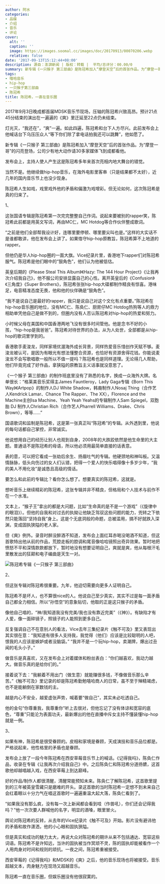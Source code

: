 ```yaml
---
author: 阿水
categories:
- 品碟
- 介绍
- 音乐
- 评论
cover:
  alt: ''
  caption: ''
  image: https://images.soomal.cc/images/doc/20170913/00070206.webp
  relative: false
date: '2017-09-13T15:12:44+08:00'
description: 源自：澎湃新闻 | 版权：转载 |  平均/总评分：00.00/0
summary: 新专辑《一只猴子 第三部曲》是陈冠希加入“摩登天空”后的首张作品。为“摩登一哥”的闪亮登场，公司少有地大动作请30多家媒体飞到成都看他。发布会上，主持人使人产生这是陈冠希多年来首次亮相内地大舞台的错觉……
tags:
- 嘻哈音乐
- hip-hop
- 一只猴子第三部曲
- 陈冠希
title: 陈冠希，一直在音乐圈
---
```


2017年9月3日晚成都首届MDSK音乐节现场，压轴的陈冠希兴致高昂。预计21点45分结束的演出在一遍遍的《爽》里迁延至22点仍未结束。

灯光灭，“我还在”，“爽”一遍。如此四遍，陈冠希和台下人方尽兴。此前发布会上他喊话台下乌压压众人“等下你们除了拿电话拍我还可以跳舞”，他如愿了。

新专辑《一只猴子 第三部曲》是陈冠希加入“摩登天空”后的首张作品。为“摩登一哥”的闪亮登场，公司少有地大动作请30多家媒体飞到成都看他。

发布会上，主持人使人产生这是陈冠希多年来首次亮相内地大舞台的错觉。

当然不是。他继续做hip-hop音乐，在海外电影里客串（只是结果都不太好），近几年的国内音乐节上也没少现身。

陈冠希人生如戏，戏里戏外他的矛盾和偏激为戏增彩。但无论如何，这次陈冠希是真的归来了。

1、

这张国语专辑是陈冠希第一次完完整整自己作词。说起来要被别的rapper笑，陈冠希此前都是用英文写词，再由MC仁，MC Hotdog等合作伙伴整成歌词。

“之前是他们全部帮我设计好，连哪里要停顿、哪里要尖叫也是。”这样的大实话不是谁都敢讲，他在发布会上讲了。如果恪守hip-hop原教旨，陈冠希算不上地道的rapper。

但他仍是华人hip-hop圈的一面大旗。Vice纪录片里，香港地下rapper们对陈冠希服气。陈冠希是他们眼中的“狠角色”，他们认为他被低估。

英皇后期的《Please Steal This Album》《Hazy: The 144 Hour Project》《让我再次介绍我自己》，他不服公司安排显露自己的心性。离开英皇后的《Confusion》《三角度》《Super Brothers》，陈冠希张张hip-hop大碟都制作精良有惊喜。港味足，电音精准态度无畏，他和他的伙伴确是“狠角色”。

“我不是说自己是最好的rapper，我只是说自己对这个文化有点重要。”陈冠希在hip-hop音乐圈的地位，没有MC仁、陈奂仁、厨房仔MC Hotdog热狗等人的鼎力相助单凭他自己是做不到的，但圈内没有人否认陈冠希对hip-hop的热爱和努力。

小时候父母在美国和中国香港两地飞没有很多时间管他。他是念书不好的小孩，“hip-hop是我爸爸”。陈冠希对待世界的办法，从为人处世，全部都是从hip-hop的歌词里学到的。

香港歌手麦浚龙，同样家境优渥海外成长背景，同样热爱音乐惜创作天赋不够。麦浚龙被认可，是因为有眼光有想法懂整合资源，也恰好有资源舍得花钱。你能说麦浚龙不会写歌唱歌一般所以不值一提吗？陈冠希也是同样道理。无论得几人帮助，他们毕竟完成了好作品，拿狭隘的原教旨主义话事就没意思了。

《一个猴子 第三部曲》的制作班底里没有了熟悉的名字，换成一众海外大牌。名单很长：“格莱美音乐奖得主James Fauntleroy，Lady Gaga专辑《Born This Way》《Artpop》的制作人DJ White Shadow，韩裔制作人Nosaj Thing（合作艺人Kendrick Lamar、Chance The Rapper、The XX），Florence and the Machine主创Isa Machine、Yeah Yeah Yeahs的专辑制作人Sam Spiegel，双胞胎 DJ 制作人Christian Rich（合作艺人Pharrell Williams、Drake、Chris Brown），等等……”

国语歌词和监制是陈冠希，这是第一张真正叫“陈冠希”的专辑。从外透到里，他说的每句话都自己掌控，非常诚实。

他说想用自己的经历让别人也观到自身，2008年的大跌跤依然是他生命里的大主题。普通话不是陈冠希的母语，所以他必须用最简单直接的话表意。

表的意，可以把它看成一张劫后余生、扬眉吐气的专辑。他硬颈地和神叫板。又温情脉脉，低头向伤过的女人们认错，把得一个爱人的快乐唱得像十多岁少年，“我的美人不用化妆”是诚恳且高级的情话。

要怎么和此前的专辑比？看你怎么想了。想要真实的陈冠希，这就是。

想听音乐上继续精彩的陈冠希，这张专辑并非不精良，但格局和个人技术与前作不在一个水准。

文本上，“猴子王”拿出的都是大问题，比如“生命真的是不是一个游戏”（《旋律中的眼泪》）。但他的自我和对过去的执拗让他缺乏驾驭这些问题的能力，兜转之下依然只能落回“坚持自我”身上。这是个无底洞般的命题，总被滥用，搞不好就跌入深渊，变成固执狭隘的老人家。

但《爽》例外。录音时醉没醉酒不知道，发布会上面红耳赤喝没喝酒不知道，但这首歌特出他从前的作品，荒腔走板的腔调和尾音像哈哈镜照出奇异效果。暂时地把愤怒不平和深情款款都放下，暂时地没有想要证明自己，爽就是爽，他从每根汗毛里散发出的狂颠和电子编曲是天生一对。

![陈冠希专辑《一只猴子 第三部曲》](https://images.soomal.cc/images/doc/20170913/00070206.webp)





2、

但这张专辑对陈冠希很重要。九年，他迫切需要向更多人证明自己。

陈冠希不是坏人，也不算很nice的人。他说自己至少真实，其实不过是每一面矛盾自己都全力相信。所以“孙悟空”的意象贴切，他取的正是这只猴子的矛盾。

像他自己唱的，“神/我知道我没有完美/我也没有靠近完美”（《神》）。有缺陷才有人爱，像一面碎镜子，照镜子的人能照到更多自己。

反复强调自己不在意别人的看法，Vice去年三集纪录片《触不可及》里又表现出其实很在意：“我知道有很多人支持我，我觉得（他们）应该是比较聪明的人吧，恨我的人应该是嫉妒或者没脑袋。” “我并不是一个玩hip-hop，卖潮牌，爆出过丑闻的毛头小子。”

做音乐是真喜欢，又在发布会上对着媒体和粉丝表白：“你们越喜欢，我动力越大。做音乐真的是给你们的。”

接着说下去：“我躺着不用出门（做生意）就能赚很多钱，不像做音乐那么辛苦。”《触不可及》里记录的却是陈冠希勤勉嘻哈商人的日常，虽不至于殚精竭虑，也不是能躺倒在家数钱的主。

越是内心不安全，越爱虚张声势，喊着要“做自己”，其实未必吃透自己。

他的金句“你尊重我，我尊重你”听上去很对，但他忘记了没有体谅和宽容的底色，“尊重”只能沦为表面功夫，最新爆出的他在直播中斥女主持不懂装懂hip-hop就是一例。

3、

如果有神，陈冠希是很受眷顾的。皮相和家境是眷顾，天成演技和音乐品位都是。严格说起来，他性格里的矛盾也是眷顾。

发布会上放了一段今年陈冠希在西安草莓音乐节上的喊话。《记得我吗》，陈奂仁作品，收录在专辑《让我再次介绍我自己》中。之后陈奂仁和陈冠希分道扬镳，这首歌他却越唱越入戏，在西安草莓上到达巅峰。

好的作品/制作人都很清醒，清醒常能预知未来。陈奂仁了解陈冠希，这首歌里提到的三年被英皇雪藏只是磨难的开头。录这首歌的当时陈冠希一定想不到未来自己会红着眼以十分力气在唱这首歌时一遍遍重温大起大落，陈奂仁看到了。

“如果我没有那么疯，没有每一次上新闻都会看到哇（作兽吼），你们还会记得我吗？”他一次次要人群喊他的名字，明显的酒嗓，眼里冒火。

舆论对陈冠希的反转，从去年的Vice纪录片《触不可及》开始。影片没有避讳他的矛盾和故作潇洒，他的小心眼和固执狭隘。

但是真实和成功的魅力太大，再说大众对陈冠希的期许从来不包括通达、宽容这些词语。陈冠希不是许知远，当许的固执被当作冥顽不灵，陈的固执却能被看作一个人用肉身对时间和规则的顽抗。一夜之间，陈冠希重被接受。

西安草莓的《记得我吗》和MDSK的《爽》之后，他的音乐现场也将被接受。音乐超越文本，肉身魅力在现场又超越音乐。

陈冠希一直在音乐圈，但娱乐圈没有他很寂寞的。